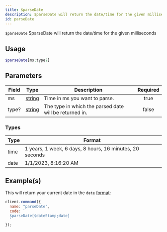 ```yaml
---
title: $parseDate
description: $parseDate will return the date/time for the given milliseconds
id: parseDate
---
```


`$parseDate` $parseDate will return the date/time for the given milliseconds

## Usage

```php
$parseDate[ms;type?]
```

## Parameters

| Field | Type                                                                                              | Description                                            | Required |
| ----- | ------------------------------------------------------------------------------------------------- | ------------------------------------------------------ | :------: |
| ms    | [string](https://developer.mozilla.org/en-US/docs/Web/JavaScript/Reference/Global_Objects/String) | Time in ms you want to parse.                          |   true   |
| type? | [string](https://developer.mozilla.org/en-US/docs/Web/JavaScript/Reference/Global_Objects/String) | The type in which the parsed date will be returned in. |  false   |

### Types

| Type | Format                                                   |
| ---- | -------------------------------------------------------- |
| time | 1 years, 1 week, 6 days, 8 hours, 16 minutes, 20 seconds |
| date | 1/1/2023, 8:16:20 AM                                     |

## Example(s)

This will return your current date in the `date` [format](#types):

```javascript
client.command({
  name: "parseDate",
  code: `
  $parseDate[$dateStamp;date]
  `
});
```
